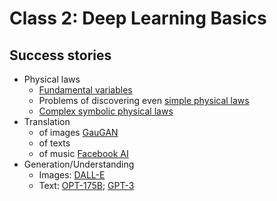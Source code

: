 # Class 2: Deep Learning Basics

## Success stories
- Physical laws
  - [Fundamental variables](https://www.nature.com/articles/s43588-022-00281-6)
  - Problems of discovering even [simple physical laws](https://www.frontiersin.org/articles/10.3389/frai.2020.00025/full)
  - [Complex symbolic physical laws](https://www.science.org/doi/10.1126/sciadv.aay2631)
- Translation
  - of images [GauGAN](http://gaugan.org/gaugan2/)
  - of texts
  - of music [Facebook AI](https://ai.facebook.com/research/publications/a-universal-music-translation-network)
- Generation/Understanding
  - Images: [DALL-E](https://openai.com/dall-e-2/)
  - Text: [OPT-175B](https://ai.facebook.com/blog/opt-175b-large-language-model-applications/); [GPT-3](https://openai.com/blog/gpt-3-apps/)